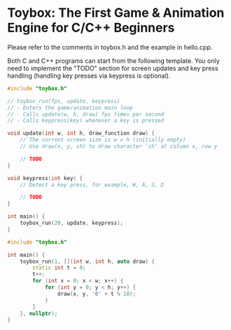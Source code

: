 # Toybox: The First Game & Animation Engine for C/C++ Beginners

Please refer to the comments in toybox.h and the example in hello.cpp.

Both C and C++ programs can start from the following template. You only need to implement the "TODO" section for screen updates and key press handling (handling key presses via keypress is optional).

```c
#include "toybox.h"

// toybox_run(fps, update, keypress)
// - Enters the game/animation main loop
// - Calls update(w, h, draw) fps times per second
// - Calls keypress(key) whenever a key is pressed

void update(int w, int h, draw_function draw) {
    // The current screen size is w x h (initially empty)
    // Use draw(x, y, ch) to draw character 'ch' at column x, row y

    // TODO
}

void keypress(int key) {
    // Detect a key press, for example, W, A, S, D

    // TODO
}

int main() {
    toybox_run(20, update, keypress);
}
```

```c++
#include "toybox.h"

int main() {
    toybox_run(1, [](int w, int h, auto draw) {
        static int t = 0;
        t++;
        for (int x = 0; x < w; x++) {
            for (int y = 0; y < h; y++) {
                draw(x, y, '0' + t % 10);
            }
        }
    }, nullptr);
}
```

